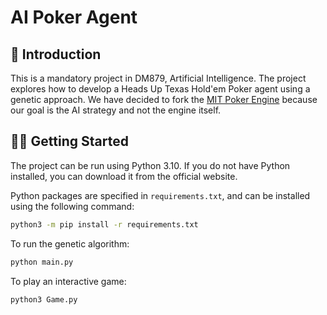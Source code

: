 AI Poker Agent
===

## 👋 Introduction
This is a mandatory project in DM879, Artificial Intelligence. The project explores how to develop a Heads Up Texas Hold'em Poker agent using a genetic approach. We have decided to fork the [MIT Poker Engine](https://github.com/mitpokerbots/engine) because our goal is the AI strategy and not the engine itself.

## 👷‍♂️ Getting Started
The project can be run using Python 3.10. If you do not have Python installed, you can download it from the official website.

Python packages are specified in `requirements.txt`, and can be installed using the following command:

```bash
python3 -m pip install -r requirements.txt
```

To run the genetic algorithm:

```bash
python main.py
```

To play an interactive game:

```bash
python3 Game.py
```
